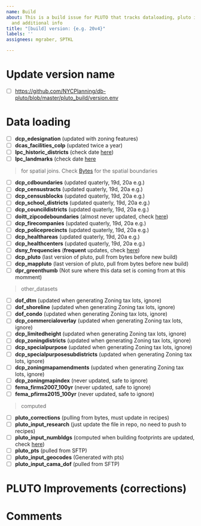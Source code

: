 ```yaml
---
name: Build
about: This is a build issue for PLUTO that tracks dataloading, pluto improvements
  and additional info
title: "[build] version: {e.g. 20v4}"
labels: ''
assignees: mgraber, SPTKL

---
```

# Update version name
- [ ] https://github.com/NYCPlanning/db-pluto/blob/master/pluto_build/version.env

# Data loading
- [ ] **dcp_edesignation** (updated with zoning features)
- [ ] **dcas_facilities_colp** (updated twice a year)
- [ ] **lpc_historic_districts** (check date [here](https://data.cityofnewyork.us/Housing-Development/LPC-Individual-Landmark-and-Historic-District-Buil/7mgd-s57w))
- [ ] **lpc_landmarks** (check date [here](https://data.cityofnewyork.us/Housing-Development/Designated-and-Calendared-Buildings-and-Sites-Map-/jcj6-zji6)
> for spatial joins. Check [Bytes](https://www1.nyc.gov/site/planning/data-maps/open-data/districts-download-metadata.page) for the spatial boundaries
- [ ] **dcp_cdboundaries** (updated quaterly, 19d, 20a e.g.)
- [ ] **dcp_censustracts** (updated quaterly, 19d, 20a e.g.)
- [ ] **dcp_censusblocks** (updated quaterly, 19d, 20a e.g.)
- [ ] **dcp_school_districts**  (updated quaterly, 19d, 20a e.g.)
- [ ] **dcp_councildistricts**  (updated quaterly, 19d, 20a e.g.)
- [ ] **doitt_zipcodeboundaries** (almost never updated, check [here](https://data.cityofnewyork.us/Business/Zip-Code-Boundaries/i8iw-xf4u))
- [ ] **dcp_firecompanies**  (updated quaterly, 19d, 20a e.g.)
- [ ] **dcp_policeprecincts**  (updated quaterly, 19d, 20a e.g.)
- [ ] **dcp_healthareas**  (updated quaterly, 19d, 20a e.g.)
- [ ] **dcp_healthcenters**  (updated quaterly, 19d, 20a e.g.)
- [ ] **dsny_frequencies** (**frequent** updates, check [here](https://data.cityofnewyork.us/City-Government/DSNY-Frequencies/gyhq-r8du))
- [ ] **dcp_pluto** (last version of pluto, pull from bytes before new build)
- [ ] **dcp_mappluto** (last version of pluto, pull from bytes before new build)
- [ ] **dpr_greenthumb** (Not sure where this data set is coming from at this momment)
> other_datasets 
- [ ] **dof_dtm** (updated when generating Zoning tax lots, ignore)
- [ ] **dof_shoreline** (updated when generating Zoning tax lots, ignore)
- [ ] **dof_condo** (updated when generating Zoning tax lots, ignore)
- [ ] **dcp_commercialoverlay** (updated when generating Zoning tax lots, ignore)
- [ ] **dcp_limitedheight** (updated when generating Zoning tax lots, ignore)
- [ ] **dcp_zoningdistricts** (updated when generating Zoning tax lots, ignore)
- [ ] **dcp_specialpurpose** (updated when generating Zoning tax lots, ignore)
- [ ] **dcp_specialpurposesubdistricts** (updated when generating Zoning tax lots, ignore)
- [ ] **dcp_zoningmapamendments** (updated when generating Zoning tax lots, ignore)
- [ ] **dcp_zoningmapindex** (never updated, safe to ignore)
- [ ] **fema_firms2007_100yr** (never updated, safe to ignore)
- [ ] **fema_pfirms2015_100yr** (never updated, safe to ignore)
> computed
- [ ] **pluto_corrections** (pulling from bytes, must update in recipes)
- [ ] **pluto_input_research** (just update the file in repo, no need to push to recipes)
- [ ] **pluto_input_numbldgs** (computed when building footprints are updated, check [here](https://data.cityofnewyork.us/Housing-Development/Building-Footprints/nqwf-w8eh))
- [ ] **pluto_pts** (pulled from SFTP)
- [ ] **pluto_input_geocodes** (Generated with pts)
- [ ] **pluto_input_cama_dof** (pulled from SFTP)
# PLUTO Improvements (corrections)

# Comments
